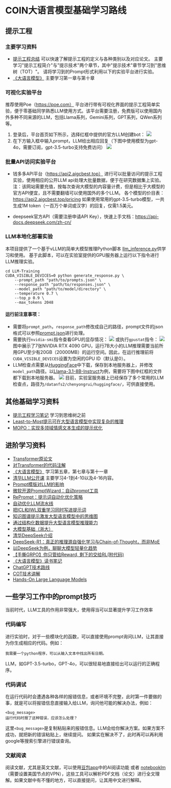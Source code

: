 # COIN大语言模型基础学习路线


## 提示工程

### 主要学习资料
* [提示工程总结](https://www.promptingguide.ai/zh)
可以快速了解提示工程的定义与各种类别以及对应论文。
主要学习"提示工程简介"与"提示技术"两个章节，其中"提示技术"章节学习到"思维树（TOT）"。
请将学习到的Prompt形式利用以下的实验平台进行实验。
* [《大语言模型》](LLM.pdf) 主要学习第一章与第十章

### 可视化实验平台
推荐使用Poe（https://poe.com）
平台进行带有可视化界面的提示工程简单实验，便于零基础同学熟悉LLM使用方式。该平台需要注册，免费版可以使用国内外多种不同来源的LLM，包括Llama系列，Gemini系列，GPT系列，QWen系列等。

1. 登录后，平台首页如下所示，选择红框中提供的官方LLM创建bot：
![](figure/poe1.png)
2. 在下方输入框中输入prompt，LLM给出相应回复（下图中使用模型为gpt-4o，需要订阅，gpt-3.5-turbo支持免费访问）
![](figure/poe2.png)

### 批量API访问实验平台
* 钱多多API平台（https://api2.aigcbest.top）
进行可以批量访问的提示工程实验，使用相应的公开LLM api处理大批量数据，便于在研究数据集上实验。注：该网站需要充值，按每次查询大模型的内容量计费，但是相比于大模型的官方API便宜，且不需要翻墙可以使用国外的多个LLM。
各个模型的价目表：https://api2.aigcbest.top/pricing 
如果使用常用的gpt-3.5-turbo模型，一共生成1M token（一百万个单词或汉字）的回复，仅需1.5美元。

* deepseek官方API（需要注册申请API Key），快速上手文档：https://api-docs.deepseek.com/zh-cn/

### LLM本地化部署实验

本项目提供了一个基于vLLM的简单大模型推理Python脚本
[llm_inference.py](llm_inference.py)供学习和使用。
基于此脚本，可以在实验室提供的GPU服务器上运行以下指令进行LLM推理实验。
```shell
cd LLM-Training
CUDA_VISIBLE_DEVICES=0 python generate_response.py \
    --prompt_path "path/to/prompts.json" \
    --response_path "path/to/responses.json" \
    --model_path "path/to/model/directory" \
    --temperature 0.7 \
    --top_p 0.9 \
    --max_tokens 2048
```
#### 运行前注意事项：
* 需要将`prompt_path`，`response_path`修改成自己的路径，prompt文件的json格式可以参照[prompt.json](prompt.json)进行处理。
* 需要执行`nvidia-smi`指令查看GPU的显存情况：
![](figure/nvidia-smi.jpg)
或执行`gpustat`指令：
![](figure/gpustat.jpg)
图中展示了7张NVIDIA RTX 4090 GPU，运行7B大小的LLM推理需要当前所用GPU至少有20GB（20000MB）的运行空间。因此，在运行推理前将`CUDA_VISIBLE_DEVICES`设置为空闲的GPU ID（默认是0）。
* LLM检查点需要从[HuggingFace](https://huggingface.co)中下载，保存到本地服务器上，并修改`model_path`路径。以[Llama-3.1-8B-Instruct](https://huggingface.co/meta-llama/Llama-3.1-8B-Instruct/tree/main)为例，需要将下图中红框的文件都下载到本地服务器。
![](figure/huggingface.png)
目前，实验室服务器上已经保存了多个常用的LLM检查点，路径为`/datanfs2/chenyongrui/huggingface/`，可供直接使用。


## 其他基础学习资料

* [提示工程学习笔记](https://www.aneasystone.com/archives/2024/01/prompt-engineering-notes.html) 学习到思维树之前
* [Least-to-Most提示可在大型语言模型中实现复杂的推理](https://mp.weixin.qq.com/s/HX0p0nTmtgOsgzNM8rT_SA)
* [MOPO：实现多领域情感文本生成的提示优化](https://mp.weixin.qq.com/s/rYJcReVngtDS-eNvuc0upA)


## 进阶学习资料

* [Transformer原论文](https://arxiv.org/abs/1706.03762)
* [对Transformer的代码注解](https://nlp.seas.harvard.edu/2018/04/03/attention.html)
* [《大语言模型》](LLM.pdf) 学习第五章，第七章与第十一章
* [清华LLM公开课](https://www.bilibili.com/video/BV1UG411p7zv?buvid=XU11F2D1F1B6721741676EA71D3F31356C54F&from_spmid=playlist.playlist-detail.0.0&is_story_h5=false&mid=w7mFjjzdrDXbKb0J8YwY7g%3D%3D&plat_id=116&share_from=ugc&share_medium=android&share_plat=android&share_session_id=00d7fb01-933c-42b3-89c7-7db4d68bd324&share_source=WEIXIN&share_tag=s_i&spmid=united.player-video-detail.0.0&timestamp=1725711243&unique_k=HMZ3qGQ&up_id=493282299&wxfid=o7omF0RtW5yr6BgHzKzhtWiTIqNQ&share_times=2&_unique_id_=8e3bd8bb-c73e-43b4-b8fa-a40e89a44691&code=081C9dll2fDEQe44dlnl2sFU4u1C9dlx&state=&spm_id_from=333.788.videopod.episodes) 主要学习4-1到4-10以及4-16内容。
* [Prompt模版对LLM的影响](https://mp.weixin.qq.com/s/OFwqmnB8Qoq-am-OrRstIQ) 
* [微软开源PromptWizard：自动prompt工具](https://mp.weixin.qq.com/s/_0gERIijVNOlQuhmGv5mOg)
* [RePrompt：提示词自动化优化策略](https://mp.weixin.qq.com/s/R6ZsMZwiHNGcfVowUwPvaQ)
* [自动优化LLM流水线](https://mp.weixin.qq.com/s/oog-dCmWFqT6IAC06pIESA)
* [把ICL和IWL双重学习同时写进提示词](https://mp.weixin.qq.com/s/xkSVSD017xaohG3V-1oRow)
* [知识图谱提示激发大型语言模型中的思维图](https://mp.weixin.qq.com/s/Q9qAHmzMjiWvZg8reTw7dQ)
* [通过结构化数据提升大型语言模型推理能力](https://mp.weixin.qq.com/s/wE60z0HtC2um7Wt5ScG-PQ)
* [大模型基础（浙大）](LLM_basis.pdf)
* [清华DeepSeek介绍](deepseek_slides.pdf)
* [DeepSeek-R1：真正的推理源自强化学习与Chain-of-Thought，而非MoE](https://mp.weixin.qq.com/s/FtZSWMzwj-R52X_CtIvM-A)
* [以DeepSeek为例，聊聊大模型轻量化趋势](https://mp.weixin.qq.com/s/NjyGQVVdxGCOQ3t0Wa43wQ)
* [【手撕GRPO】你只管给Reward, 剩下的交给RL(附代码)](https://mp.weixin.qq.com/s/v4OSW1pi6BqRH6p3R9cQzw)
* [《大语言模型》读书笔记](https://zhuanlan.zhihu.com/p/20901438363)
* [ChatGPT技术路线](ChatGPT.pdf![img.png](img.png))
* [COT技术讲解](cot.pdf)
* [Hands-On Large Language Models](https://github.com/HandsOnLLM/Hands-On-Large-Language-Models)


## 一些学习工作中的prompt技巧
当前时代，LLM工具的作用非常强大，使用得当可以显著提升学习工作效率
### 代码编写
进行实验时，对于一些模块化的函数，可以直接使用prompt询问LLM，让其直接为你生成相应的代码。例如：
```text
我需要一个python程序，可以从输入文本中找出所有日期。
```
LLM，如GPT-3.5-turbo，GPT-4o，可以很轻易地直接给出可以运行的正确程序。

### 代码调试
在运行代码时会遭遇各种各样的报错信息，或者环境不完整，此时第一件要做的事，就是可以将报错信息直接输入给LLM，询问他可能的解决办法，例如：
```text
<bug_message>
运行代码时报了这种错误，应该怎么处理？
```
这里`<bug_message>`是复制粘贴来的报错信息。LLM会给你解决方案。如果方案不成功，就把新的错误粘贴上，继续提问。
如果实在解决不了，此时再可以再利用google等搜索引擎进行错误查询。

### 文献阅读
阅读文献，尤其是英文文献，可以使用[豆包app](https://www.doubao.com/chat/?channel=google_sem&source=dbweb_google_sem_pp_hx_pc_01&keywordid=172509644083&gad_source=1&gbraid=0AAAAA-pec8OEqhfApoaJ6AQX3vNtqNfRT&gclid=Cj0KCQiAv628BhC2ARIsAIJIiK96CkiBXONBpQLO-_3_4uwv_1SJrGqZ1o8MFOIeGlEOb50Iwq4eNsAaAkoVEALw_wcB)中的AI阅读功能 或者 [notebooklm](https://notebooklm.google)（需要设置美国节点的VPN），这些工具可以解析PDF文档（论文）进行全文理解。如果文献中有不懂的地方，可以直接提问，让其用中文进行解释。